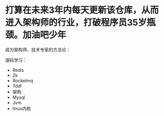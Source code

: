 # 打算在未来3年内每天更新该仓库，从而进入架构师的行业，打破程序员35岁瓶颈。加油吧少年



成为架构师、技术专家的方法论：







源码学习：

- Redis
- Zk
- Rocketmq
- Tddl
- 架构
- Mysql
- Jvm
- linux内核



